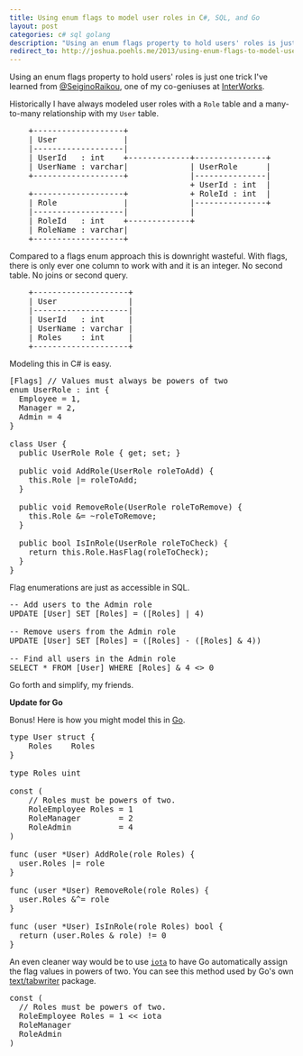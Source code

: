 ```yaml
---
title: Using enum flags to model user roles in C#, SQL, and Go
layout: post
categories: c# sql golang
description: "Using an enum flags property to hold users' roles is just one trick I've learned from @SeiginoRaikou, one of my co-geniuses at InterWorks."
redirect_to: http://joshua.poehls.me/2013/using-enum-flags-to-model-user-roles-in-csharp-and-sql
---
```


Using an enum flags property to hold users' roles is just one trick
I've learned from [@SeiginoRaikou](https://twitter.com/SeiginoRaikou),
one of my co-geniuses at [InterWorks](https://www.interworks.com/).

Historically I have always modeled user roles with a `Role` table
and a many-to-many relationship with my `User` table.

<pre>    +-------------------+
    | User              |
    |-------------------|
    | UserId   : int    +-------------+---------------+
    | UserName : varchar|             | UserRole      |
    +-------------------+             |---------------|
                                      + UserId : int  |
    +-------------------+             + RoleId : int  |
    | Role              |             |---------------+
    |-------------------|             |
    | RoleId   : int    +-------------+
    | RoleName : varchar|
    +-------------------+</pre>

Compared to a flags enum approach this is downright wasteful.
With flags, there is only ever one column to work with and it is an integer.
No second table. No joins or second query.

<pre>    +--------------------+
    | User               |
    |--------------------|
    | UserId   : int     |
    | UserName : varchar |
    | Roles    : int     |
    +--------------------+</pre>

Modeling this in C# is easy.

<pre data-language="csharp">
[Flags] // Values must always be powers of two
enum UserRole : int {
  Employee = 1,
  Manager = 2,
  Admin = 4
}

class User {
  public UserRole Role { get; set; }
 
  public void AddRole(UserRole roleToAdd) {
    this.Role |= roleToAdd;
  }
 
  public void RemoveRole(UserRole roleToRemove) {
    this.Role &amp;= ~roleToRemove;
  }
  
  public bool IsInRole(UserRole roleToCheck) {
    return this.Role.HasFlag(roleToCheck);
  }
}
</pre>

Flag enumerations are just as accessible in SQL.

<pre data-language="sql">
-- Add users to the Admin role
UPDATE [User] SET [Roles] = ([Roles] | 4)

-- Remove users from the Admin role
UPDATE [User] SET [Roles] = ([Roles] - ([Roles] &amp; 4))

-- Find all users in the Admin role
SELECT * FROM [User] WHERE [Roles] &amp; 4 &lt;&gt; 0
</pre>

Go forth and simplify, my friends.

**Update for Go**

Bonus! Here is how you might model this in [Go](http://www.golang.org).

<pre data-language="golang">
type User struct {
    Roles    Roles
}

type Roles uint

const (
    // Roles must be powers of two.
    RoleEmployee Roles = 1
    RoleManager        = 2
    RoleAdmin          = 4
)

func (user *User) AddRole(role Roles) {
  user.Roles |= role
}

func (user *User) RemoveRole(role Roles) {
  user.Roles &amp;^= role
}

func (user *User) IsInRole(role Roles) bool {
  return (user.Roles &amp; role) != 0
}
</pre>

An even cleaner way would be to use [`iota`](http://golang.org/pkg/builtin/#iota) to have Go automatically assign the flag values in powers of two. You can see this method used by Go's own [text/tabwriter](http://golang.org/pkg/text/tabwriter/#pkg-constants) package.

<pre data-language="golang">
const (
  // Roles must be powers of two.
  RoleEmployee Roles = 1 &lt;&lt; iota
  RoleManager
  RoleAdmin
)
</pre>